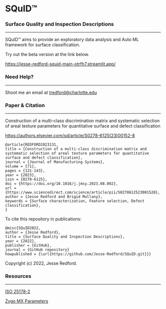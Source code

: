 
# SQuID:tm:
### Surface Quality and Inspection Descriptions 

---

SQuID:tm: aims to provide an exploratory data analysis and Auto ML framework for surface classification.

Try out the beta version at the link below.

https://jesse-redford-squid-main-otrfh7.streamlit.app/

### Need Help?

---

Shoot me an email at tredford@charlotte.edu


### Paper & Citation

---

Construction of a multi-class discrimination matrix and systematic selection of areal texture parameters for quantitative surface and defect classification

https://authors.elsevier.com/sd/article/S0278-6125(23)00152-8

    @article{REDFORD2023131,
    title = {Construction of a multi-class discrimination matrix and systematic selection of areal texture parameters for quantitative surface and defect classification},
    journal = {Journal of Manufacturing Systems},
    volume = {71},
    pages = {131-143},
    year = {2023},
    issn = {0278-6125},
    doi = {https://doi.org/10.1016/j.jmsy.2023.08.002},
    url = {https://www.sciencedirect.com/science/article/pii/S0278612523001528},
    author = {Jesse Redford and Brigid Mullany},
    keywords = {Surface characterization, Feature selection, Defect classification},
    }

To cite this repository in publications: 
 
    @misc{SQuID2022,
    author = {Jesse Redford},
    title = {Surface Quality and Inspection Descriptions},
    year = {2022},
    publisher = {GitHub},
    journal = {GitHub repository}
    howpublished = {\url{https://github.com/Jesse-Redford/SQuID.git}}}

Copyright (c) 2022, Jesse Redford.


### Resources

---


[ISO 25178-2](https://www.keyence.com/ss/products/microscope/roughness/surface/parameters.jsp)


[Zygo MX Parameters](//www.zygo.com/insights/blog-posts/-/media/ccf08d090bbe4c8eb98c1292e17d1d65.ashx?la=en&revision=662471a5-53c8-4839-beaa-8c00f88e6238)

